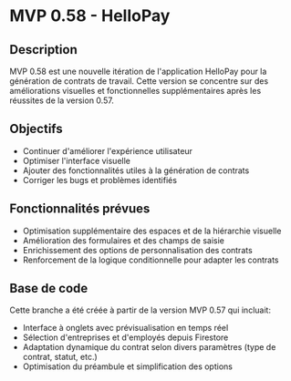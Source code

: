 # MVP 0.58 - HelloPay

## Description
MVP 0.58 est une nouvelle itération de l'application HelloPay pour la génération de contrats de travail. Cette version se concentre sur des améliorations visuelles et fonctionnelles supplémentaires après les réussites de la version 0.57.

## Objectifs
- Continuer d'améliorer l'expérience utilisateur
- Optimiser l'interface visuelle
- Ajouter des fonctionnalités utiles à la génération de contrats
- Corriger les bugs et problèmes identifiés

## Fonctionnalités prévues
- Optimisation supplémentaire des espaces et de la hiérarchie visuelle
- Amélioration des formulaires et des champs de saisie
- Enrichissement des options de personnalisation des contrats
- Renforcement de la logique conditionnelle pour adapter les contrats

## Base de code
Cette branche a été créée à partir de la version MVP 0.57 qui incluait:
- Interface à onglets avec prévisualisation en temps réel
- Sélection d'entreprises et d'employés depuis Firestore
- Adaptation dynamique du contrat selon divers paramètres (type de contrat, statut, etc.)
- Optimisation du préambule et simplification des options
